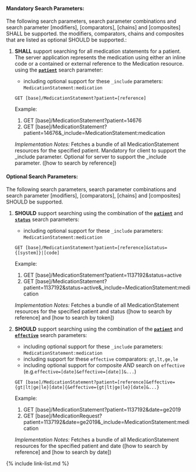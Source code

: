 

#### Mandatory Search Parameters:

The following search parameters, search parameter combinations and search parameter [modifiers], [comparators], [chains] and [composites] SHALL be supported.  the  modifiers, comparators, chains and composites that are listed as optional SHOULD be supported.:

1. **SHALL** support searching for all medication statements for a patient. The server application represents the medication using either an inline code or a contained or external reference to the Medication resource. using the **[`patient`](SearchParameter-us-core-medicationstatement-patient.html)** search parameter:

    - including optional support for these `_include` parameters: `MedicationStatement:medication`

    `GET [base]/MedicationStatement?patient=[reference]`

    Example:
    
      1. GET [base]/MedicationStatement?patient=14676
      1. GET [base]/MedicationStatement?patient=14676&amp;_include=MedicationStatement:medication

    *Implementation Notes:* Fetches a bundle of all MedicationStatement resources for the specified patient. Mandatory for client to support the _include parameter. Optional for server to support the _include parameter. ([how to search by reference])


#### Optional Search Parameters:

The following search parameters, search parameter combinations and search parameter [modifiers], [comparators], [chains] and [composites] SHOULD be supported.

1. **SHOULD** support searching using the combination of the **[`patient`](SearchParameter-us-core-medicationstatement-patient.html)** and **[`status`](SearchParameter-us-core-medicationstatement-status.html)** search parameters:
    - including optional support for these `_include` parameters: `MedicationStatement:medication`

    `GET [base]/MedicationStatement?patient=[reference]&status={[system]}|[code]`

    Example:
    
      1. GET [base]/MedicationStatement?patient=1137192&amp;status=active
      1. GET [base]/MedicationStatement?patient=1137192&amp;status=active&amp;_include=MedicationStatement:medication

    *Implementation Notes:* Fetches a bundle of all MedicationStatement resources for the specified patient and status ([how to search by reference] and [how to search by token])

1. **SHOULD** support searching using the combination of the **[`patient`](SearchParameter-us-core-medicationstatement-patient.html)** and **[`effective`](SearchParameter-us-core-medicationstatement-effective.html)** search parameters:
    - including optional support for these `_include` parameters: `MedicationStatement:medication`
    - including support for these `effective` comparators: `gt,lt,ge,le`
    - including optional support for composite *AND* search on `effective` (e.g.`effective=[date]&effective=[date]]&...`)

    `GET [base]/MedicationStatement?patient=[reference]&effective={gt|lt|ge|le}[date]{&effective={gt|lt|ge|le}[date]&...}`

    Example:
    
      1. GET [base]/MedicationStatement?patient=1137192&amp;date=ge2019
      1. GET [base]/MedicationRequest?patient=1137192&amp;date=ge2019&amp;_include=MedicationStatement:medication

    *Implementation Notes:* Fetches a bundle of all MedicationStatement resources for the specified patient and date ([how to search by reference] and [how to search by date])

{% include link-list.md %}